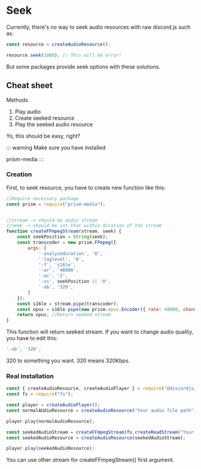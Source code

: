 # Seek

Currently, there's no way to seek audio resources with raw discord.js such as:

```js
const resource = createAudioResource();

resource.seek(1000); // This will be error!
```

But some packages provide seek options with these solutions.

## Cheat sheet

Methods

1. Play audio
2. Create seeked resource
3. Play the seeked audio resource

Yo, this should be easy, right?

::: warning
Make sure you have installed 

prism-media
:::

### Creation

First, to seek resource, you have to create new function like this:

```js
//Require necessary package
const prism = require("prism-media");


//stream -> should be audio stream 
//seek -> should be int that within duration of the stream
function createFFmpegStream(stream, seek) {
	const seekPosition = String(seek);
	const transcoder = new prism.FFmpeg({
		args: [
			'-analyzeduration', '0',
			'-loglevel', '0',
			'-f', 's16le',
			'-ar', '48000',
			'-ac', '2',
			'-ss', seekPosition || '0',
			'-ab', '320',
		]
	});
	const s16le = stream.pipe(transcoder);
	const opus = s16le.pipe(new prism.opus.Encoder({ rate: 48000, channels: 2, frameSize: 960 }));
	return opus; //Return seeked stream
}
```
This function will return seeked stream. If you want to change audio quality, you have to edit this:
```js
'-ab', '320',
```
320 to something you want.
320 means 320Kbps.

### Real installation

```js
const { createAudioResource, createAudioPlayer } = require("@discordjs/voice");
const fs = require("fs");

const player = createAudioPlayer();
const normalAUdioResource = createAudioResource("Your audio file path");

player.play(normalAudioResource);

const seekedAudioStream = createFFmpegStream(fs.createReadStream("Your audio file path"), 10); //Seek to 10s
const seekedAudioResource = createAudioResource(seekedAudioStream);

player.play(seekedAudioResource);
```

You can use other stream for createFFmpegStream() first argument.
